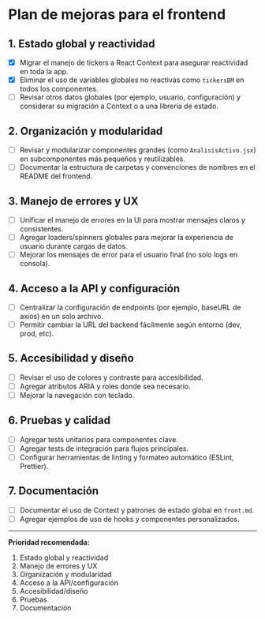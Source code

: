 # Plan de mejoras para el frontend

## 1. Estado global y reactividad
- [x] Migrar el manejo de tickers a React Context para asegurar reactividad en toda la app.
- [x] Eliminar el uso de variables globales no reactivas como `tickersBM` en todos los componentes.
- [ ] Revisar otros datos globales (por ejemplo, usuario, configuración) y considerar su migración a Context o a una librería de estado.

## 2. Organización y modularidad
- [ ] Revisar y modularizar componentes grandes (como `AnalisisActivo.jsx`) en subcomponentes más pequeños y reutilizables.
- [ ] Documentar la estructura de carpetas y convenciones de nombres en el README del frontend.

## 3. Manejo de errores y UX
- [ ] Unificar el manejo de errores en la UI para mostrar mensajes claros y consistentes.
- [ ] Agregar loaders/spinners globales para mejorar la experiencia de usuario durante cargas de datos.
- [ ] Mejorar los mensajes de error para el usuario final (no solo logs en consola).

## 4. Acceso a la API y configuración
- [ ] Centralizar la configuración de endpoints (por ejemplo, baseURL de axios) en un solo archivo.
- [ ] Permitir cambiar la URL del backend fácilmente según entorno (dev, prod, etc).

## 5. Accesibilidad y diseño
- [ ] Revisar el uso de colores y contraste para accesibilidad.
- [ ] Agregar atributos ARIA y roles donde sea necesario.
- [ ] Mejorar la navegación con teclado.

## 6. Pruebas y calidad
- [ ] Agregar tests unitarios para componentes clave.
- [ ] Agregar tests de integración para flujos principales.
- [ ] Configurar herramientas de linting y formateo automático (ESLint, Prettier).

## 7. Documentación
- [ ] Documentar el uso de Context y patrones de estado global en `front.md`.
- [ ] Agregar ejemplos de uso de hooks y componentes personalizados.

---

**Prioridad recomendada:**
1. Estado global y reactividad
2. Manejo de errores y UX
3. Organización y modularidad
4. Acceso a la API/configuración
5. Accesibilidad/diseño
6. Pruebas
7. Documentación
